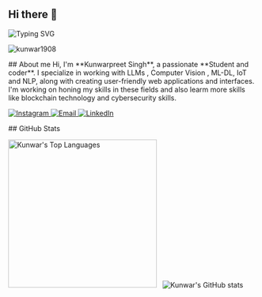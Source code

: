 ## Hi there 👋 
![Typing SVG](https://readme-typing-svg.demolab.com?font=Fira+Code&weight=900&size=40&repeat=false&vCenter=true&width=800&color=ff4f4f&lines=Kunwarpreet+Singh)
<p align="left"> <img src="https://komarev.com/ghpvc/?username=kunwar1908&label=Profile%20views&color=0e75b6&style=flat" alt="kunwar1908" /> </p>
## About me
Hi, I'm **Kunwarpreet Singh**, a passionate **Student and coder**. I specialize in working with LLMs , Computer Vision , ML-DL, IoT and NLP, along with creating user-friendly web applications and interfaces. I'm working on honing my skills in these fields and also learm more skills like blockchain technology and cybersecurity skills.

<p>
  <a href="https://www.instagram.com/kunwar1908/" target="_blank">
    <img src="https://img.shields.io/badge/Follow%20me%20on-Instagram-E4405F?style=for-the-badge&logo=instagram&logoColor=white" alt="Instagram">
  </a>
  <a href="mailto:kunwarpreet1908@gmail.com" target="_blank">
    <img src="https://img.shields.io/badge/Contact%20me%20on-Email-D14836?style=for-the-badge&logo=gmail&logoColor=white" alt="Email">
  </a>
  <a href="https://www.linkedin.com/in/kunwar1908/" target="_blank">
    <img src="https://img.shields.io/badge/Follow%20me%20on-Linkedin-0A66C2?" alt="LinkedIn" />
  </a>
</p>
## GitHub Stats
<p>
  <!-- Top Languages Card -->
<img src="http://github-readme-stats.vercel.app/api/top-langs/?username=kunwar1908&theme=aura&bg_color=0D1117&title_color=FF6600&icon_color=FF6600&text_color=cbf3f0&ring_color=FF6600" alt="Kunwar's Top Languages" width="300px"/>
  &nbsp;
  <!-- GitHub Stats Card -->
  <img src="https://github-readme-stats.vercel.app/api?username=kunwar1908&theme=aura&bg_color=0D1117&title_color=FF6600&icon_color=FF6600&text_color=cbf3f0&ring_color=FF6600" alt="Kunwar's GitHub stats" />
</p>
<!--
**kunwar1908/kunwar1908** is a ✨ _special_ ✨ repository because its `README.md` (this file) appears on your GitHub profile.

Here are some ideas to get you started:

- 🔭 I’m currently working on ...
- 🌱 I’m currently learning ...
- 👯 I’m looking to collaborate on ...
- 🤔 I’m looking for help with ...
- 💬 Ask me about ...
- 📫 How to reach me: ...
- 😄 Pronouns: ...
- ⚡ Fun fact: ...
-->
